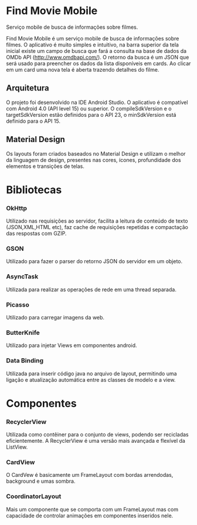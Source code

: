# Find Movie Mobile
Serviço mobile de busca de informações sobre filmes.

Find Movie Mobile é um serviço mobile de busca de informações sobre filmes. O aplicativo é muito simples e intuitivo, na barra superior da tela inicial existe um campo de busca que fará a consulta na base de dados da OMDb API (http://www.omdbapi.com/). O retorno da busca é um JSON que será usado para preencher os dados da lista disponíveis em cards. Ao clicar em um card uma nova tela é aberta trazendo detalhes do filme.
## Arquitetura
O projeto foi desenvolvido na IDE Android Studio. O aplicativo é compatível com Android 4.0 (API level 15) ou superior. O compileSdkVersion e o targetSdkVersion estão definidos para o API 23, o minSdkVersion está definido para o API 15.
## Material Design
Os layouts foram criados baseados no Material Design e utilizam o melhor da linguagem de design, presentes nas cores, ícones, profundidade dos elementos e transições de telas.

# Bibliotecas
### OkHttp
Utilizado nas requisições ao servidor, facilita a leitura de conteúdo de texto (JSON,XML,HTML etc), faz cache de requisições repetidas e compactação das respostas com GZIP.
### GSON
Utilizado para fazer o parser do retorno JSON do servidor em um objeto.
### AsyncTask
Utilizada para realizar as operações de rede em uma thread separada.
### Picasso
Utilizado para carregar imagens da web.
### ButterKnife
Utilizado para injetar Views em componentes android.
### Data Binding
Utilizada para inserir código java no arquivo de layout, permitindo uma ligação e atualização automática entre as classes de modelo e a view.


# Componentes
### RecyclerView
Utilizada como contêiner para o conjunto de views, podendo ser recicladas eficientemente. A RecyclerView é uma versão mais avançada e flexível da ListView.
### CardView
O CardVew é basicamente um FrameLayout com bordas arrendodas, background e umas sombra.
### CoordinatorLayout
Mais um componente que se comporta com um FrameLayout mas com capacidade de controlar animações em componentes inseridos nele.